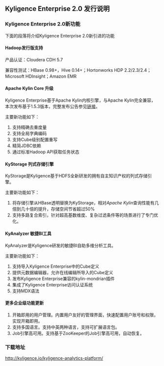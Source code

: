 ## Kyligence Enterprise 2.0 发行说明

### Kyligence Enterprise 2.0新功能

下面的段落将介绍Kyligence Enterprise 2.0新引进的功能

#### Hadoop发行版支持

产品认证：Cloudera CDH 5.7

兼容性测试：HBase 0.98+，Hive 0.14+；Hortonworks HDP 2.2/2.3/2.4；Microsoft HDInsight；Amazon EMR

#### Apache Kylin Core 升级

Kyligence Enterprise基于Apache Kylin内核引擎，与Apache Kylin完全兼容，本次发布基于1.5.3版本，完整发布公告参见[链接](http://kylin.apache.org/docs15/release_notes.html)。

主要新功能如下：

1. 支持精确去重度量
2. 支持全局字典编码
3. 支持Cube级别配置重写
4. 精简JDBC依赖
5. 通过标准Hadoop API获取任务状态

#### KyStorage 列式存储引擎

KyStorage是Kyligence基于HDFS全新研发的拥有自主知识产权的列式存储引擎。

主要新功能如下：

1. 将存储引擎从HBase透明替换为KyStorage，相对*Apache Kylin*查询性能有几倍到几十倍的提升，存储空间节省超过50%
2. 支持多路复合索引，针对超高基数维度、复杂过滤条件等的场景进行了专门优化。

#### KyAnalyzer 敏捷BI工具

KyAnalyzer是Kyligence研发的敏捷BI自助多维分析工具。

主要新功能如下：

1. 支持导入Kyligence Enterprise中的Cube定义
2. 提供元数据编辑器，允许在线编辑所导入的Cube定义
3. 发布Kyligence Enterprise兼容的kylin-mondrian插件
4. 集成了Kyligence Enterprise访问认证系统
5. 支持MDX语法

#### 更多企业级功能更新

1. 开箱即用的用户管理。内置用户友好的管理界面，快速配置用户账号和权限，实现开箱即用。
2. 支持多国语言。支持中英两种语言，支持可扩展语言包。
3. Job引擎高可用。支持基于ZooKeeper的Job引擎高可用，自动恢复。


### 下载地址

http://kyligence.io/kyligence-analytics-platform/
